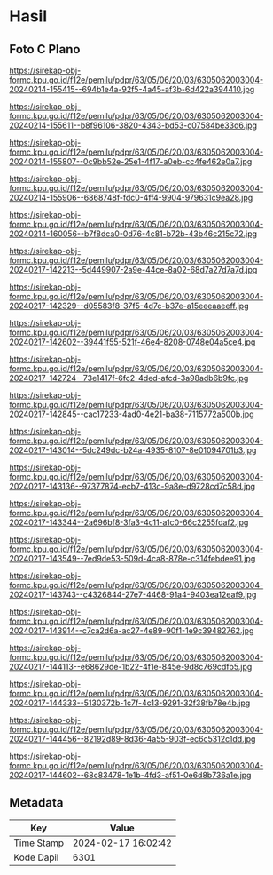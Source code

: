 # Hasil

## Foto C Plano

https://sirekap-obj-formc.kpu.go.id/f12e/pemilu/pdpr/63/05/06/20/03/6305062003004-20240214-155415--694b1e4a-92f5-4a45-af3b-6d422a394410.jpg

https://sirekap-obj-formc.kpu.go.id/f12e/pemilu/pdpr/63/05/06/20/03/6305062003004-20240214-155611--b8f96106-3820-4343-bd53-c07584be33d6.jpg

https://sirekap-obj-formc.kpu.go.id/f12e/pemilu/pdpr/63/05/06/20/03/6305062003004-20240214-155807--0c9bb52e-25e1-4f17-a0eb-cc4fe462e0a7.jpg

https://sirekap-obj-formc.kpu.go.id/f12e/pemilu/pdpr/63/05/06/20/03/6305062003004-20240214-155906--6868748f-fdc0-4ff4-9904-979631c9ea28.jpg

https://sirekap-obj-formc.kpu.go.id/f12e/pemilu/pdpr/63/05/06/20/03/6305062003004-20240214-160056--b7f8dca0-0d76-4c81-b72b-43b46c215c72.jpg

https://sirekap-obj-formc.kpu.go.id/f12e/pemilu/pdpr/63/05/06/20/03/6305062003004-20240217-142213--5d449907-2a9e-44ce-8a02-68d7a27d7a7d.jpg

https://sirekap-obj-formc.kpu.go.id/f12e/pemilu/pdpr/63/05/06/20/03/6305062003004-20240217-142329--d05583f8-37f5-4d7c-b37e-a15eeeaaeeff.jpg

https://sirekap-obj-formc.kpu.go.id/f12e/pemilu/pdpr/63/05/06/20/03/6305062003004-20240217-142602--39441f55-521f-46e4-8208-0748e04a5ce4.jpg

https://sirekap-obj-formc.kpu.go.id/f12e/pemilu/pdpr/63/05/06/20/03/6305062003004-20240217-142724--73e1417f-6fc2-4ded-afcd-3a98adb6b9fc.jpg

https://sirekap-obj-formc.kpu.go.id/f12e/pemilu/pdpr/63/05/06/20/03/6305062003004-20240217-142845--cac17233-4ad0-4e21-ba38-7115772a500b.jpg

https://sirekap-obj-formc.kpu.go.id/f12e/pemilu/pdpr/63/05/06/20/03/6305062003004-20240217-143014--5dc249dc-b24a-4935-8107-8e01094701b3.jpg

https://sirekap-obj-formc.kpu.go.id/f12e/pemilu/pdpr/63/05/06/20/03/6305062003004-20240217-143136--97377874-ecb7-413c-9a8e-d9728cd7c58d.jpg

https://sirekap-obj-formc.kpu.go.id/f12e/pemilu/pdpr/63/05/06/20/03/6305062003004-20240217-143344--2a696bf8-3fa3-4c11-a1c0-66c2255fdaf2.jpg

https://sirekap-obj-formc.kpu.go.id/f12e/pemilu/pdpr/63/05/06/20/03/6305062003004-20240217-143549--7ed9de53-509d-4ca8-878e-c314febdee91.jpg

https://sirekap-obj-formc.kpu.go.id/f12e/pemilu/pdpr/63/05/06/20/03/6305062003004-20240217-143743--c4326844-27e7-4468-91a4-9403ea12eaf9.jpg

https://sirekap-obj-formc.kpu.go.id/f12e/pemilu/pdpr/63/05/06/20/03/6305062003004-20240217-143914--c7ca2d6a-ac27-4e89-90f1-1e9c39482762.jpg

https://sirekap-obj-formc.kpu.go.id/f12e/pemilu/pdpr/63/05/06/20/03/6305062003004-20240217-144113--e68629de-1b22-4f1e-845e-9d8c769cdfb5.jpg

https://sirekap-obj-formc.kpu.go.id/f12e/pemilu/pdpr/63/05/06/20/03/6305062003004-20240217-144333--5130372b-1c7f-4c13-9291-32f38fb78e4b.jpg

https://sirekap-obj-formc.kpu.go.id/f12e/pemilu/pdpr/63/05/06/20/03/6305062003004-20240217-144456--82192d89-8d36-4a55-903f-ec6c5312c1dd.jpg

https://sirekap-obj-formc.kpu.go.id/f12e/pemilu/pdpr/63/05/06/20/03/6305062003004-20240217-144602--68c83478-1e1b-4fd3-af51-0e6d8b736a1e.jpg


## Metadata

| Key        | Value               |
| ---------- | ------------------- |
| Time Stamp | 2024-02-17 16:02:42 |
| Kode Dapil | 6301                |



